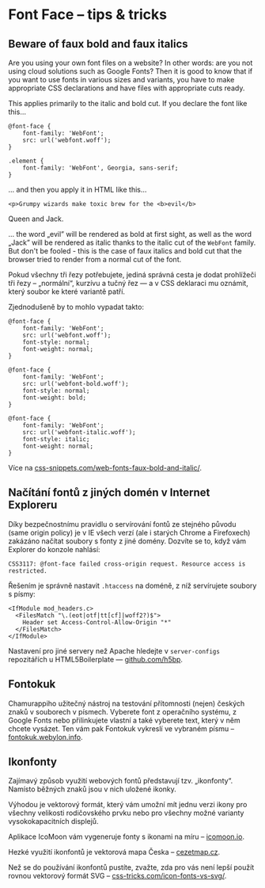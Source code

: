 Font Face – tips & tricks
=========================

Beware of faux bold and faux italics
------------------------------------

Are you using your own font files on a website? In other words: are you not
using cloud solutions such as Google Fonts? Then it is good to know that if you
want to use fonts in various sizes and variants, you have to make appropriate
CSS declarations and have files with appropriate cuts ready.

This applies primarily to the italic and bold cut. If you declare the font like
this…

~~~~~~~~~~~~~~~~~~~~~~~~~~~~~~~~~~~~~~~~~~~~~~~~~~~~~~~~~~~~~~~~~~~~~~~~~~~~~~~~
@font-face {
    font-family: 'WebFont';
    src: url('webfont.woff');
}

.element {
    font-family: 'WebFont', Georgia, sans-serif;
}
~~~~~~~~~~~~~~~~~~~~~~~~~~~~~~~~~~~~~~~~~~~~~~~~~~~~~~~~~~~~~~~~~~~~~~~~~~~~~~~~

… and then you apply it in HTML like this…

~~~~~~~~~~~~~~~~~~~~~~~~~~~~~~~~~~~~~~~~~~~~~~~~~~~~~~~~~~~~~~~~~~~~~~~~~~~~~~~~
<p>Grumpy wizards make toxic brew for the <b>evil</b>
~~~~~~~~~~~~~~~~~~~~~~~~~~~~~~~~~~~~~~~~~~~~~~~~~~~~~~~~~~~~~~~~~~~~~~~~~~~~~~~~

Queen and Jack.

… the word „evil” will be rendered as bold at first sight, as well as the word
„Jack” will be rendered as italic thanks to the italic cut of the `WebFont`
family. But don't be fooled - this is the case of faux italics and bold cut that
the browser tried to render from a normal cut of the font.

Pokud všechny tři řezy potřebujete, jediná správná cesta je dodat prohlížeči tři
řezy – „normální“, kurzívu a tučný řez — a v CSS deklaraci mu oznámit, který
soubor ke které variantě patří.

Zjednodušeně by to mohlo vypadat takto:

~~~~~~~~~~~~~~~~~~~~~~~~~~~~~~~~~~~~~~~~~~~~~~~~~~~~~~~~~~~~~~~~~~~~~~~~~~~~~~~~
@font-face {
    font-family: 'WebFont';
    src: url('webfont.woff');
    font-style: normal;
    font-weight: normal;
}

@font-face {
    font-family: 'WebFont';
    src: url('webfont-bold.woff');
    font-style: normal;
    font-weight: bold;
}

@font-face {
    font-family: 'WebFont';
    src: url('webfont-italic.woff');
    font-style: italic;
    font-weight: normal;
}
~~~~~~~~~~~~~~~~~~~~~~~~~~~~~~~~~~~~~~~~~~~~~~~~~~~~~~~~~~~~~~~~~~~~~~~~~~~~~~~~

Více na
[css-snippets.com/web-fonts-faux-bold-and-italic/](<http://css-snippets.com/web-fonts-faux-bold-and-italic/>).

Načítání fontů z jiných domén v Internet Exploreru
--------------------------------------------------

Díky bezpečnostnímu pravidlu o servírování fontů ze stejného původu (same origin
policy) je v IE všech verzí (ale i starých Chrome a Firefoxech) zakázáno načítat
soubory s fonty z jiné domény. Dozvíte se to, když vám Explorer do konzole
nahlásí:

~~~~~~~~~~~~~~~~~~~~~~~~~~~~~~~~~~~~~~~~~~~~~~~~~~~~~~~~~~~~~~~~~~~~~~~~~~~~~~~~
CSS3117: @font-face failed cross-origin request. Resource access is restricted.
~~~~~~~~~~~~~~~~~~~~~~~~~~~~~~~~~~~~~~~~~~~~~~~~~~~~~~~~~~~~~~~~~~~~~~~~~~~~~~~~

Řešením je správně nastavit `.htaccess` na doméně, z níž servírujete soubory s
písmy:

~~~~~~~~~~~~~~~~~~~~~~~~~~~~~~~~~~~~~~~~~~~~~~~~~~~~~~~~~~~~~~~~~~~~~~~~~~~~~~~~
<IfModule mod_headers.c>
  <FilesMatch "\.(eot|otf|tt[cf]|woff2?)$">
    Header set Access-Control-Allow-Origin "*"
  </FilesMatch>
</IfModule>
~~~~~~~~~~~~~~~~~~~~~~~~~~~~~~~~~~~~~~~~~~~~~~~~~~~~~~~~~~~~~~~~~~~~~~~~~~~~~~~~

Nastavení pro jiné servery než Apache hledejte v `server-configs` repozitářích u
HTML5Boilerplate — [github.com/h5bp](<https://github.com/h5bp>).

Fontokuk
--------

Chamurappiho užitečný nástroj na testování přítomnosti (nejen) českých znaků v
souborech v písmech. Vyberete font z operačního systému, z Google Fonts nebo
přilinkujete vlastní a také vyberete text, který v něm chcete vysázet. Ten vám
pak Fontokuk vykreslí ve vybraném písmu –
[fontokuk.webylon.info](<http://fontokuk.webylon.info>).

Ikonfonty
---------

Zajímavý způsob využití webových fontů představují tzv. „ikonfonty“. Namísto
běžných znaků jsou v nich uložené ikonky.

Výhodou je vektorový formát, který vám umožní mít jednu verzi ikony pro všechny
velikosti rodičovského prvku nebo pro všechny možné varianty vysokokapacitních
displejů.

Aplikace IcoMoon vám vygeneruje fonty s ikonami na míru –
[icomoon.io](<http://icomoon.io>).

Hezké využití ikonfontů je vektorová mapa Česka –
[cezetmap.cz](<http://cezetmap.cz>).

Než se do používání ikonfontů pustíte, zvažte, zda pro vás není lepší použít
rovnou vektorový formát SVG –
[css-tricks.com/icon-fonts-vs-svg/](<http://css-tricks.com/icon-fonts-vs-svg/>).
